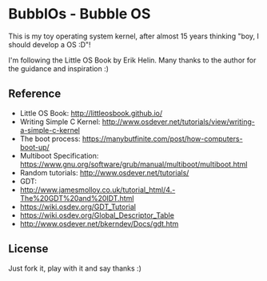 # BubblOs - Bubble OS

This is my toy operating system kernel, after almost 15 years thinking 
"boy, I should develop a OS :D"!

I'm following the Little OS Book by Erik Helin. Many thanks to the author
for the guidance and inspiration :)

## Reference
- Little OS Book: http://littleosbook.github.io/ 
- Writing Simple C Kernel: http://www.osdever.net/tutorials/view/writing-a-simple-c-kernel
- The boot process: https://manybutfinite.com/post/how-computers-boot-up/ 
- Multiboot Specification: https://www.gnu.org/software/grub/manual/multiboot/multiboot.html
- Random tutorials: http://www.osdever.net/tutorials/
- GDT: 
 - http://www.jamesmolloy.co.uk/tutorial_html/4.-The%20GDT%20and%20IDT.html
 - https://wiki.osdev.org/GDT_Tutorial
 - https://wiki.osdev.org/Global_Descriptor_Table
 - http://www.osdever.net/bkerndev/Docs/gdt.htm

## License

Just fork it, play with it and say thanks :)
